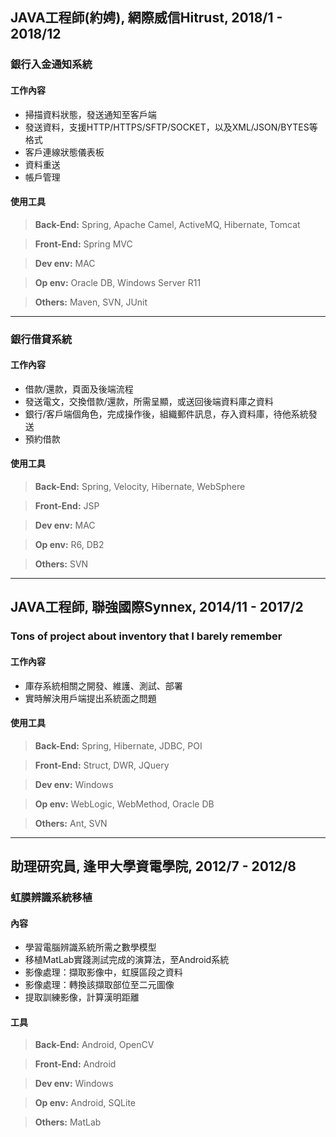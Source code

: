 JAVA工程師(約娉), 網際威信Hitrust, 2018/1 - 2018/12
---
### 銀行入金通知系統
#### 工作內容
- 掃描資料狀態，發送通知至客戶端
- 發送資料，支援HTTP/HTTPS/SFTP/SOCKET，以及XML/JSON/BYTES等格式
- 客戶連線狀態儀表板
- 資料重送
- 帳戶管理

#### 使用工具
>**Back-End:** Spring, Apache Camel, ActiveMQ, Hibernate, Tomcat

>**Front-End:** Spring MVC   

>**Dev env:** MAC

>**Op env:** Oracle DB, Windows Server R11

>**Others:** Maven, SVN, JUnit

---

### 銀行借貸系統
#### 工作內容
- 借款/還款，頁面及後端流程
- 發送電文，交換借款/還款，所需呈顯，或送回後端資料庫之資料
- 銀行/客戶端個角色，完成操作後，組織郵件訊息，存入資料庫，待他系統發送
- 預約借款

#### 使用工具

>**Back-End:** Spring, Velocity, Hibernate, WebSphere

>**Front-End:** JSP   

>**Dev env:** MAC

>**Op env:** R6, DB2

>**Others:** SVN

---
JAVA工程師, 聯強國際Synnex, 2014/11 - 2017/2
---
### Tons of project about inventory that I barely remember
#### 工作內容
- 庫存系統相關之開發、維護、測試、部署
- 實時解決用戶端提出系統面之問題

#### 使用工具
>**Back-End:** Spring, Hibernate, JDBC, POI

>**Front-End:** Struct, DWR, JQuery   

>**Dev env:** Windows

>**Op env:** WebLogic, WebMethod, Oracle DB

>**Others:** Ant, SVN

---
助理研究員, 逢甲大學資電學院, 2012/7 - 2012/8
---
### 虹膜辨識系統移植
#### 內容
- 學習電腦辨識系統所需之數學模型
- 移植MatLab實踐測試完成的演算法，至Android系統
- 影像處理：擷取影像中，虹膜區段之資料
- 影像處理：轉換該擷取部位至二元圖像
- 提取訓練影像，計算漢明距離

#### 工具
>**Back-End:** Android, OpenCV

>**Front-End:** Android   

>**Dev env:** Windows

>**Op env:** Android, SQLite

>**Others:** MatLab